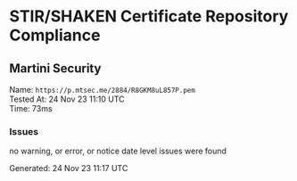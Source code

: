 # STIR/SHAKEN Certificate Repository Compliance

## Martini Security

Name: `https://p.mtsec.me/2884/R8GKM8uL857P.pem`\
Tested At: 24 Nov 23 11:10 UTC\
Time: 73ms

### Issues

no warning, or error, or notice date level issues were found

Generated: 24 Nov 23 11:17 UTC